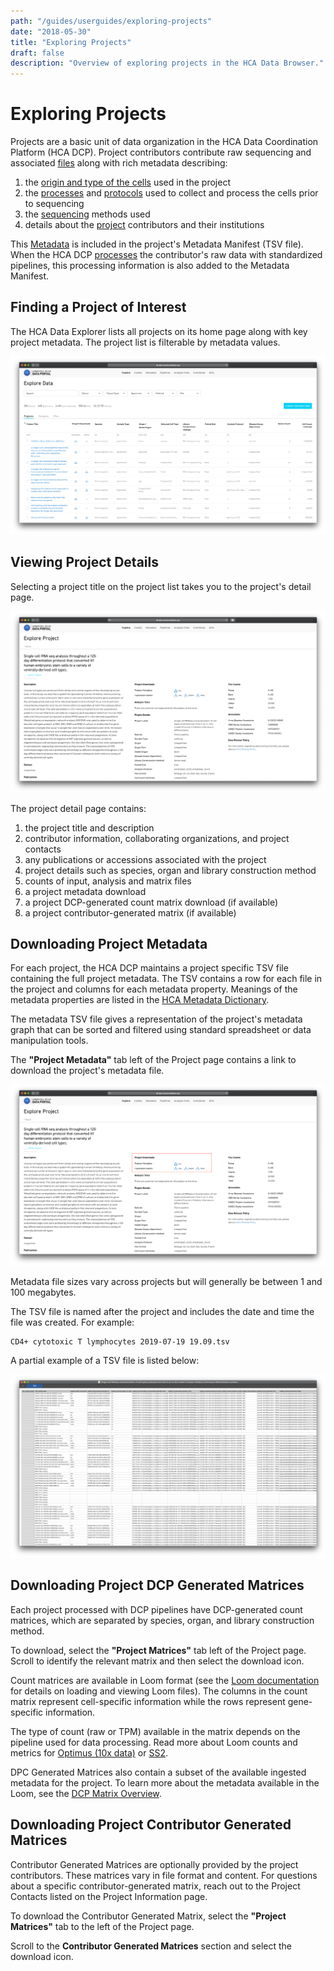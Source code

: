 ```yaml
---
path: "/guides/userguides/exploring-projects"
date: "2018-05-30"
title: "Exploring Projects"
draft: false
description: "Overview of exploring projects in the HCA Data Browser."
---
```


# Exploring Projects

Projects are a basic unit of data organization in the HCA Data Coordination Platform (HCA DCP). Project contributors contribute raw sequencing and associated [files](/metadata/dictionary/file/sequence_file) along with rich metadata describing:

1. the [origin and type of the cells](/metadata/dictionary/biomaterial/cell_line) used in the project
1. the [processes](/metadata/dictionary/process/analysis_process) and [protocols](/metadata/dictionary/protocol/aggregate_generation_protocol) used to collect and process the cells prior to sequencing
1. the [sequencing](/metadata/dictionary/protocol/sequencing_protocol) methods used
1. details about the [project](/metadata/dictionary/project/project) contributors and their institutions

This [Metadata](/metadata/dictionary/process/analysis_process) is included in the project's Metadata Manifest (TSV file). When the HCA DCP [processes](/pipelines) the contributor's raw data with standardized pipelines, this processing information is also added to the Metadata Manifest.

## Finding a Project of Interest

The HCA Data Explorer lists all projects on its home page along with key project metadata. The project list is filterable by metadata values. 

![Browsing Projects in the Data Explorer](../_images/exploring-projects-project-list.png "Exploring Projects")

## Viewing Project Details

Selecting a project title on the project list takes you to the project's detail page. 

![Viewing Project Details](../_images/exploring-projects-project-detail.png "Project Detail")

The project detail page contains:

1. the project title and description
1. contributor information, collaborating organizations, and project contacts
1. any publications or accessions associated with the project
1. project details such as species, organ and library construction method
1. counts of input, analysis and matrix files
1. a project metadata download
1. a project DCP-generated count matrix download (if available)
1. a project contributor-generated matrix (if available)

## Downloading Project Metadata

For each project, the HCA DCP maintains a project specific TSV file containing the full project metadata. The TSV contains a row for each file in the project and columns for each metadata property. Meanings of the metadata properties are listed in the [HCA Metadata Dictionary](/metadata).

The metadata TSV file gives a representation of the project's metadata graph that can be sorted and filtered using standard spreadsheet or data manipulation tools.

The **"Project Metadata"** tab left of the Project page contains a link to download the project's metadata file.

![Project Metadata](../_images/exploring-projects-project-downloads.png "Project Downloads")

Metadata file sizes vary across projects but will generally be between 1 and 100 megabytes.

The TSV file is named after the project and includes the date and time the file was created. For example:

``` 
CD4+ cytotoxic T lymphocytes 2019-07-19 19.09.tsv
```

A partial example of a TSV file is listed below:

![Partial Metadata tsv](../_images/exploring-projects-tsv.png "TSV File")

## Downloading Project DCP Generated Matrices

Each project processed with DCP pipelines have DCP-generated count matrices, which are separated by species, organ, and library construction method. 

To download, select the **"Project Matrices"** tab left of the Project page. Scroll to identify the relevant matrix and then select the download icon. 

Count matrices are available in Loom format (see the [Loom documentation](http://loompy.org/) for details on loading and viewing Loom files). The columns in the count matrix represent cell-specific information while the rows represent gene-specific information. 

The type of count (raw or TPM) available in the matrix depends on the pipeline used for data processing. Read more about Loom counts and metrics for [Optimus (10x data)](https://broadinstitute.github.io/warp/documentation/Pipelines/Optimus_Pipeline/Loom_schema.html) or [SS2](https://broadinstitute.github.io/warp/documentation/Pipelines/Smart-seq2_Multi_Sample_Pipeline/Loom_schema.html). 

DPC Generated Matrices also contain a subset of the available ingested metadata for the project. To learn more about the metadata available in the Loom, see the [DCP Matrix Overview](/guides/userguides/matrices).

## Downloading Project Contributor Generated Matrices

Contributor Generated Matrices are optionally provided by the project contributors. These matrices vary in file format and content. For questions about a specific contributor-generated matrix, reach out to the Project Contacts listed on the Project Information page.

To download the Contributor Generated Matrix, select the **"Project Matrices"** tab to the left of the Project page. 

Scroll to the **Contributor Generated Matrices** section and select the download icon. 
